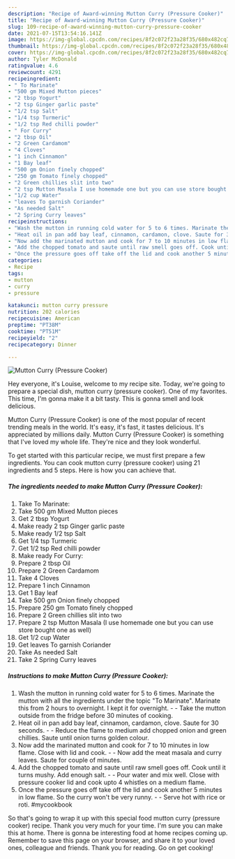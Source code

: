 ```yaml
---
description: "Recipe of Award-winning Mutton Curry (Pressure Cooker)"
title: "Recipe of Award-winning Mutton Curry (Pressure Cooker)"
slug: 109-recipe-of-award-winning-mutton-curry-pressure-cooker
date: 2021-07-15T13:54:16.141Z
image: https://img-global.cpcdn.com/recipes/8f2c072f23a28f35/680x482cq70/mutton-curry-pressure-cooker-recipe-main-photo.jpg
thumbnail: https://img-global.cpcdn.com/recipes/8f2c072f23a28f35/680x482cq70/mutton-curry-pressure-cooker-recipe-main-photo.jpg
cover: https://img-global.cpcdn.com/recipes/8f2c072f23a28f35/680x482cq70/mutton-curry-pressure-cooker-recipe-main-photo.jpg
author: Tyler McDonald
ratingvalue: 4.6
reviewcount: 4291
recipeingredient:
- " To Marinate"
- "500 gm Mixed Mutton pieces"
- "2 tbsp Yogurt"
- "2 tsp Ginger garlic paste"
- "1/2 tsp Salt"
- "1/4 tsp Turmeric"
- "1/2 tsp Red chilli powder"
- " For Curry"
- "2 tbsp Oil"
- "2 Green Cardamom"
- "4 Cloves"
- "1 inch Cinnamon"
- "1 Bay leaf"
- "500 gm Onion finely chopped"
- "250 gm Tomato finely chopped"
- "2 Green chillies slit into two"
- "2 tsp Mutton Masala I use homemade one but you can use store bought one as well"
- "1/2 cup Water"
- "leaves To garnish Coriander"
- "As needed Salt"
- "2 Spring Curry leaves"
recipeinstructions:
- "Wash the mutton in running cold water for 5 to 6 times. Marinate the mutton with all the ingredients under the topic &#34;To Marinate&#34;. Marinate this from 2 hours to overnight. I kept it for overnight.  Take the mutton outside from the fridge before 30 minutes of cooking."
- "Heat oil in pan add bay leaf, cinnamon, cardamon, clove. Saute for 30 seconds.  Reduce the flame to medium add chopped onion and green chillies. Saute until onion turns golden colour."
- "Now add the marinated mutton and cook for 7 to 10 minutes in low flame. Close with lid and cook.  Now add the meat masala and curry leaves. Saute for couple of minutes."
- "Add the chopped tomato and saute until raw smell goes off. Cook until it turns mushy. Add enough salt.  Pour water and mix well. Close with pressure cooker lid and cook upto 4 whistles on a medium flame."
- "Once the pressure goes off take off the lid and cook another 5 minutes in low flame. So the curry won&#39;t be very runny.  Serve hot with rice or roti. #mycookbook"
categories:
- Recipe
tags:
- mutton
- curry
- pressure

katakunci: mutton curry pressure 
nutrition: 202 calories
recipecuisine: American
preptime: "PT38M"
cooktime: "PT51M"
recipeyield: "2"
recipecategory: Dinner

---
```



![Mutton Curry (Pressure Cooker)](https://img-global.cpcdn.com/recipes/8f2c072f23a28f35/680x482cq70/mutton-curry-pressure-cooker-recipe-main-photo.jpg)

Hey everyone, it's Louise, welcome to my recipe site. Today, we're going to prepare a special dish, mutton curry (pressure cooker). One of my favorites. This time, I'm gonna make it a bit tasty. This is gonna smell and look delicious.

Mutton Curry (Pressure Cooker) is one of the most popular of recent trending meals in the world. It's easy, it's fast, it tastes delicious. It's appreciated by millions daily. Mutton Curry (Pressure Cooker) is something that I've loved my whole life. They're nice and they look wonderful.




To get started with this particular recipe, we must first prepare a few ingredients. You can cook mutton curry (pressure cooker) using 21 ingredients and 5 steps. Here is how you can achieve that.

<!--inarticleads1-->

##### The ingredients needed to make Mutton Curry (Pressure Cooker):

1. Take  To Marinate:
1. Take 500 gm Mixed Mutton pieces
1. Get 2 tbsp Yogurt
1. Make ready 2 tsp Ginger garlic paste
1. Make ready 1/2 tsp Salt
1. Get 1/4 tsp Turmeric
1. Get 1/2 tsp Red chilli powder
1. Make ready  For Curry:
1. Prepare 2 tbsp Oil
1. Prepare 2 Green Cardamom
1. Take 4 Cloves
1. Prepare 1 inch Cinnamon
1. Get 1 Bay leaf
1. Take 500 gm Onion finely chopped
1. Prepare 250 gm Tomato finely chopped
1. Prepare 2 Green chillies slit into two
1. Prepare 2 tsp Mutton Masala (I use homemade one but you can use store bought one as well)
1. Get 1/2 cup Water
1. Get leaves To garnish Coriander
1. Take As needed Salt
1. Take 2 Spring Curry leaves




<!--inarticleads2-->

##### Instructions to make Mutton Curry (Pressure Cooker):

1. Wash the mutton in running cold water for 5 to 6 times. Marinate the mutton with all the ingredients under the topic &#34;To Marinate&#34;. Marinate this from 2 hours to overnight. I kept it for overnight. -  - Take the mutton outside from the fridge before 30 minutes of cooking.
1. Heat oil in pan add bay leaf, cinnamon, cardamon, clove. Saute for 30 seconds. -  - Reduce the flame to medium add chopped onion and green chillies. Saute until onion turns golden colour.
1. Now add the marinated mutton and cook for 7 to 10 minutes in low flame. Close with lid and cook. -  - Now add the meat masala and curry leaves. Saute for couple of minutes.
1. Add the chopped tomato and saute until raw smell goes off. Cook until it turns mushy. Add enough salt. -  - Pour water and mix well. Close with pressure cooker lid and cook upto 4 whistles on a medium flame.
1. Once the pressure goes off take off the lid and cook another 5 minutes in low flame. So the curry won&#39;t be very runny. -  - Serve hot with rice or roti. #mycookbook




So that's going to wrap it up with this special food mutton curry (pressure cooker) recipe. Thank you very much for your time. I'm sure you can make this at home. There is gonna be interesting food at home recipes coming up. Remember to save this page on your browser, and share it to your loved ones, colleague and friends. Thank you for reading. Go on get cooking!
